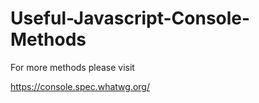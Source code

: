 # Useful-Javascript-Console-Methods

For more methods please visit 

https://console.spec.whatwg.org/
